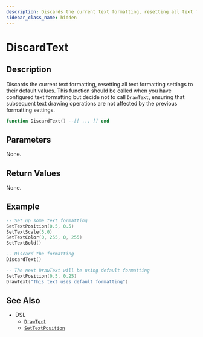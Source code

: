 ```yaml
---
description: Discards the current text formatting, resetting all text formatting settings to their default values.
sidebar_class_name: hidden
---
```


# DiscardText

## Description

Discards the current text formatting, resetting all text formatting settings to their default values. This function should be called when you have configured text formatting but decide not to call `DrawText`, ensuring that subsequent text drawing operations are not affected by the previous formatting settings.

```lua
function DiscardText() --[[ ... ]] end
```

## Parameters

None.

## Return Values

None.

## Example

```lua
-- Set up some text formatting
SetTextPosition(0.5, 0.5)
SetTextScale(5.0)
SetTextColor(0, 255, 0, 255)
SetTextBold()

-- Discard the formatting
DiscardText()

-- The next DrawText will be using default formatting
SetTextPosition(0.5, 0.25)
DrawText("This text uses default formatting")
```

## See Also

- DSL
  - [`DrawText`](./DrawText)
  - [`SetTextPosition`](./SetTextPosition)